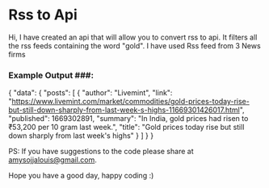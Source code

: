 # Rss to Api #
Hi, I have created an api that will allow you to convert rss to api. It filters all the rss feeds containing the word "gold". I have used Rss feed from 3 News firms

### Example Output ###:

{
    "data": {
        "posts": [
            {
                "author": "Livemint",
                "link": "https://www.livemint.com/market/commodities/gold-prices-today-rise-but-still-down-sharply-from-last-week-s-highs-11669301426017.html",
                "published": 1669302891,
                "summary": "In India, gold prices had risen to  ₹53,200 per 10 gram last week.",
                "title": "Gold prices today rise but still down sharply from last week's highs"
            }
        ]
    }
}

PS: If you have suggestions to the code please share at amysojjalouis@gmail.com.

Hope you have a good day, happy coding :)